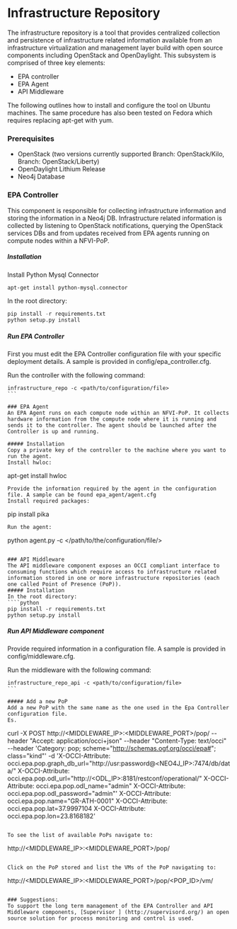 # Infrastructure Repository

The infrastructure repository is a tool that provides centralized collection and persistence of infrastructure related information available from an infrastructure virtualization and management layer build with open source components including OpenStack and OpenDaylight. This subsystem is comprised of three key elements:

* EPA controller
* EPA Agent
* API Middleware

The following outlines how to install and configure the tool on Ubuntu machines. The same procedure has also been tested on Fedora which requires replacing apt-get with yum.

### Prerequisites
* OpenStack (two versions currently supported Branch: OpenStack/Kilo, Branch: OpenStack/Liberty)
* OpenDaylight Lithium Release
* Neo4j Database

### EPA Controller
This component is responsible for collecting infrastructure information and storing the information in a Neo4j DB. 
Infrastructure related information is collected by listening to OpenStack notifications, querying the OpenStack services DBs and from updates received from EPA agents running on compute nodes within a NFVI-PoP.

##### Installation
Install Python Mysql Connector
```
apt-get install python-mysql.connector
```
In the root directory:
````python
pip install -r requirements.txt
python setup.py install
````
##### Run EPA Controller
First you must edit the EPA Controller configuration file with your specific deployment details.
A sample is provided in config/epa_controller.cfg.

Run the controller with the following command:
````
infrastructure_repo -c <path/to/configuration/file>
```

### EPA Agent
An EPA Agent runs on each compute node within an NFVI-PoP. It collects hardware information from the compute node where it is running and sends it to the controller. The agent should be launched after the Controller is up and running.

##### Installation
Copy a private key of the controller to the machine where you want to run the agent.
Install hwloc:
````
apt-get install hwloc 
````
Provide the information required by the agent in the configuration file. A sample can be found epa_agent/agent.cfg
Install required packages:
````
pip install pika
```
Run the agent:
````
python agent.py -c </path/to/the/configuration/file/>
```

### API Middleware
The API middleware component exposes an OCCI compliant interface to consuming functions which require access to infrastructure related information stored in one or more infrastructure repositories (each one called Point of Presence (PoP)).
##### Installation
In the root directory:
````python
pip install -r requirements.txt
python setup.py install
```

##### Run API Middleware component
Provide required information in a configuration file.
A sample is provided in config/middleware.cfg.

Run the middleware with the following command:
````
infrastructure_repo_api -c <path/to/configuration/file>
```

##### Add a new PoP
Add a new PoP with the same name as the one used in the Epa Controller configuration file.
Es.
````
curl -X POST http://<MIDDLEWARE_IP>:<MIDDLEWARE_PORT>/pop/ --header "Accept: application/occi+json" --header "Content-Type: text/occi" --header 'Category: pop; scheme="http://schemas.ogf.org/occi/epa#"; class="kind"' 
-d  'X-OCCI-Attribute: occi.epa.pop.graph_db_url="http://usr:password@<NEO4J_IP>:7474/db/data/" X-OCCI-Attribute: occi.epa.pop.odl_url="http://<ODL_IP>:8181/restconf/operational/"  X-OCCI-Attribute: occi.epa.pop.odl_name="admin" X-OCCI-Attribute: occi.epa.pop.odl_password="admin"' X-OCCI-Attribute: occi.epa.pop.name="GR-ATH-0001" 
X-OCCI-Attribute: occi.epa.pop.lat=37.9997104  X-OCCI-Attribute: occi.epa.pop.lon=23.8168182'
```

To see the list of available PoPs navigate to:
```
http://<MIDDLEWARE_IP>:<MIDDLEWARE_PORT>/pop/
```

Click on the PoP stored and list the VMs of the PoP navigating to:
```
http://<MIDDLEWARE_IP>:<MIDDLEWARE_PORT>/pop/<POP_ID>/vm/
```

### Suggestions:
To support the long term management of the EPA Controller and API Middleware components, [Supervisor ] (http://supervisord.org/) an open source solution for process monitoring and control is used.
